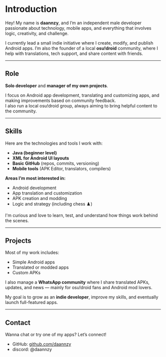 # Introduction  
Hey! My name is **daannzy**, and I’m an independent male developer passionate about technology, mobile apps, and everything that involves logic, creativity, and challenge.

I currently lead a small indie initiative where I create, modify, and publish Android apps. I’m also the founder of a local **osu!droid** community, where I help with translations, tech support, and share content with friends.

---

## Role  
**Solo developer** and **manager of my own projects**.

I focus on Android app development, translating and customizing apps, and making improvements based on community feedback.  
I also run a local osu!droid group, always aiming to bring helpful content to the community.

---

## Skills  
Here are the technologies and tools I work with:

-  **Java (beginner level)**  
-  **XML for Android UI layouts**  
-  **Basic GitHub** (repos, commits, versioning)  
- **Mobile tools** (APK Editor, translators, compilers)

**Areas I’m most interested in:**

- Android development  
- App translation and customization  
- APK creation and modding  
- Logic and strategy (including chess ♟️)

I'm curious and love to learn, test, and understand how things work behind the scenes.

---

## Projects  
Most of my work includes:

- Simple Android apps  
- Translated or modded apps  
- Custom APKs

I also manage a **WhatsApp community** where I share translated APKs, updates, and news — mainly for osu!droid fans and Android mod lovers.

My goal is to grow as an **indie developer**, improve my skills, and eventually launch full-featured apps.

---

## Contact  
Wanna chat or try one of my apps? Let’s connect!

-  GitHub: [github.com/daannzy](https://github.com/daannzy)  
-  discord: @daannzy
